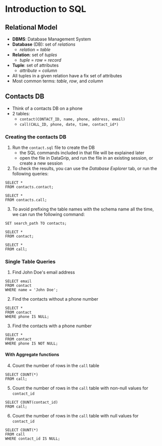 # Introduction to SQL

## Relational Model

- **DBMS**: Database Management System
- **Database** (DB): set of *relations*
    - *relation* = *table*
- **Relation**: set of *tuples*
    - *tuple* = *row* = *record*
- **Tuple**: set of attributes
    - *attribute* = *column*
- All tuples in a given relation have a fix set of attributes
- Most common terms: *table*, *row*, and *column*

## Contacts DB

- Think of a contacts DB on a phone
- 2 tables:
    - `contact(CONTACT_ID, name, phone, address, email)`
    - `call(CALL_ID, phone, date, time, contact_id*)`

### Creating the contacts DB

1. Run the `contact.sql` file to create the DB
    - the SQL commands included in that file will be explained later
    - open the file in DataGrip, and run the file in an existing session, or create a new session
2. To check the results, you can use the *Database Explorer* tab, or run the following queries:

```postgresql
SELECT *
FROM contacts.contact;
```

```postgresql
SELECT *
FROM contacts.call;
```

3. To avoid prefixing the table names with the schema name all the time, we can run the following command:

```postgresql
SET search_path TO contacts;
```

```postgresql
SELECT *
FROM contact;
```

```postgresql
SELECT *
FROM call;
```

### Single Table Queries

1. Find John Doe's email address

```postgresql
SELECT email
FROM contact
WHERE name = 'John Doe';
```

2. Find the contacts without a phone number

```postgresql
SELECT *
FROM contact
WHERE phone IS NULL;
```

3. Find the contacts with a phone number

```postgresql
SELECT *
FROM contact
WHERE phone IS NOT NULL;
```

#### With Aggregate functions

4. Count the number of rows in the `call` table

```postgresql
SELECT COUNT(*)
FROM call;
```

5. Count the number of rows in the `call` table with non-null values for `contact_id`

```postgresql
SELECT COUNT(contact_id)
FROM call;
```

6. Count the number of rows in the `call` table with null values for `contact_id`

```postgresql
SELECT COUNT(*)
FROM call
WHERE contact_id IS NULL;
```
